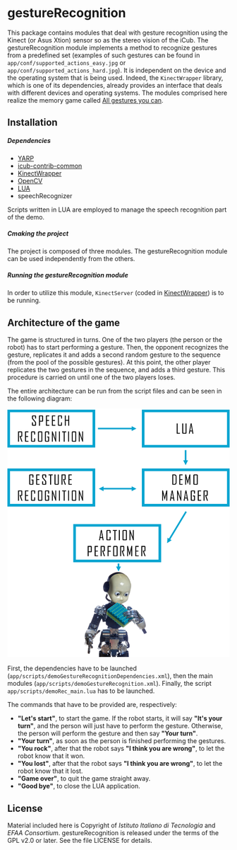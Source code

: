 gestureRecognition
==================

This package contains modules that deal with gesture recognition using the Kinect (or Asus Xtion) sensor so as the stereo vision of the iCub. The gestureRecognition module implements a method to recognize gestures from a predefined set (examples of such gestures can be found in `app/conf/supported_actions_easy.jpg` or `app/conf/supported_actions_hard.jpg`). It is independent on the device and the operating system that is being used. Indeed, the `KinectWrapper` library, which is one of its dependencies, already provides an interface that deals with different devices and operating systems. The modules comprised here realize the memory game called [All gestures you can](https://www.youtube.com/watch?v=U_JLoe_fT3I&list=UUXBFWo4IQFkSJBfqdNrE1cA).

## Installation

##### Dependencies
- [YARP](https://github.com/robotology/yarp)
- [icub-contrib-common](https://github.com/robotology/icub-contrib-common)
- [KinectWrapper](https://github.com/robotology-playground/kinectWrapper.git)
- [OpenCV](http://opencv.org/downloads.html)
- [LUA](http://www.lua.org/)
- speechRecognizer

Scripts written in LUA are employed to manage the speech recognition part of the demo.

##### Cmaking the project
The project is composed of three modules. The gestureRecognition module can be used independently from the others. 

##### Running the gestureRecognition module
In order to utilize this module, `KinectServer` (coded in [KinectWrapper](https://github.com/robotology-playground/kinectWrapper.git)) is to be running.

## Architecture of the game

The game is structured in turns. One of the two players (the person or the robot) has to start performing a gesture. Then, the opponent recognizes the gesture, replicates it and adds a second random gesture to the sequence (from the pool of the possible gestures). At this point, the other player replicates the two gestures in the sequence, and adds a third gesture. This procedure is carried on until one of the two players loses.

The entire architecture can be run from the script files and can be seen in the following diagram:

![Diagram of All Gestures You Can architecture](misc/architecture.png) 
 
First, the dependencies have to be launched (`app/scripts/demoGestureRecognitionDependencies.xml`), then the main modules (`app/scripts/demoGestureRecognition.xml`). Finally, the script `app/scripts/demoRec_main.lua` has to be launched. 

The commands that have to be provided are, respectively:

- **"Let's start"**, to start the game. If the robot starts, it will say **"It's your turn"**, and the person will just have to perform the gesture. Otherwise, the person will perform the gesture and then say **"Your turn"**.
- **"Your turn"**, as soon as the person is finished performing the gestures.
- **"You rock"**, after that the robot says **"I think you are wrong"**, to let the robot know that it won.
- **"You lost"**, after that the robot says **"I think you are wrong"**, to let the robot know that it lost.
- **"Game over"**, to quit the game straight away.
- **"Good bye"**, to close the LUA application. 

## License

Material included here is Copyright of _Istituto Italiano di Tecnologia_ and _EFAA Consortium_. gestureRecognition is released under the terms of the GPL v2.0 or later. See the file LICENSE for details.
